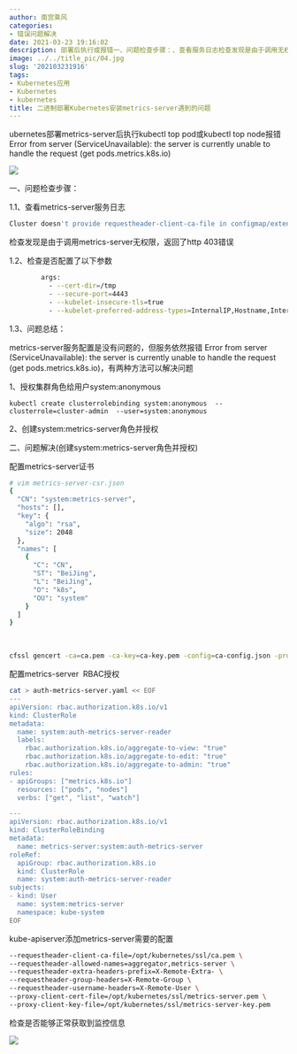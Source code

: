 ```yaml
---
author: 南宫乘风
categories:
- 错误问题解决
date: 2021-03-23 19:16:02
description: 部署后执行或报错一、问题检查步骤：、查看服务日志检查发现是由于调用无权限，返回了错误、检查是否配置了以下参数、问题总结：服务配置是没有问题的，但服务依然报错，有两种方法可以解决问题、授权集群角色给用户。。。。。。。
image: ../../title_pic/04.jpg
slug: '202103231916'
tags:
- Kubernetes应用
- Kubernetes
- kubernetes
title: 二进制部署Kubernetes安装metrics-server遇到的问题
---
```


<!--more-->

ubernetes部署metrics-server后执行kubectl top pod或kubectl top node报错  
Error from server \(ServiceUnavailable\): the server is currently unable to handle the request \(get pods.metrics.k8s.io\)

![](../../image/20200322214527823.png)

一、问题检查步骤：

1.1、查看metrics-server服务日志

```bash
Cluster doesn't provide requestheader-client-ca-file in configmap/extension-apiserver-authentication in kube-system, so request-header client certificate authentication won't work.
```

检查发现是由于调用metrics-server无权限，返回了http 403错误

1.2、检查是否配置了以下参数

```bash
        args:
          - --cert-dir=/tmp
          - --secure-port=4443
          - --kubelet-insecure-tls=true
          - --kubelet-preferred-address-types=InternalIP,Hostname,InternalDNS,externalDNS
```

1.3、问题总结：

metrics-server服务配置是没有问题的，但服务依然报错 Error from server \(ServiceUnavailable\): the server is currently unable to handle the request \(get pods.metrics.k8s.io\)，有两种方法可以解决问题

1、授权集群角色给用户system:anonymous

```
kubectl create clusterrolebinding system:anonymous  --clusterrole=cluster-admin  --user=system:anonymous
```

2、创建system:metrics-server角色并授权

二、问题解决\(创建system:metrics-server角色并授权\)

配置metrics-server证书

```bash
# vim metrics-server-csr.json
{
  "CN": "system:metrics-server",
  "hosts": [],
  "key": {
    "algo": "rsa",
    "size": 2048
  },
  "names": [
    {
      "C": "CN",
      "ST": "BeiJing",
      "L": "BeiJing",
      "O": "k8s",
      "OU": "system"
    }
  ]
}
```

 

```bash
cfssl gencert -ca=ca.pem -ca-key=ca-key.pem -config=ca-config.json -profile=kubernetes metrics-server-csr.json | cfssljson -bare metrics-server
```

配置metrics-server  RBAC授权

```bash
cat > auth-metrics-server.yaml << EOF
---
apiVersion: rbac.authorization.k8s.io/v1
kind: ClusterRole
metadata:
  name: system:auth-metrics-server-reader
  labels:
    rbac.authorization.k8s.io/aggregate-to-view: "true"
    rbac.authorization.k8s.io/aggregate-to-edit: "true"
    rbac.authorization.k8s.io/aggregate-to-admin: "true"
rules:
- apiGroups: ["metrics.k8s.io"]
  resources: ["pods", "nodes"]
  verbs: ["get", "list", "watch"]

---
apiVersion: rbac.authorization.k8s.io/v1
kind: ClusterRoleBinding
metadata:
  name: metrics-server:system:auth-metrics-server
roleRef:
  apiGroup: rbac.authorization.k8s.io
  kind: ClusterRole
  name: system:auth-metrics-server-reader
subjects:
- kind: User
  name: system:metrics-server
  namespace: kube-system
EOF
```

kube-apiserver添加metrics-server需要的配置

```bash
--requestheader-client-ca-file=/opt/kubernetes/ssl/ca.pem \
--requestheader-allowed-names=aggregator,metrics-server \
--requestheader-extra-headers-prefix=X-Remote-Extra- \
--requestheader-group-headers=X-Remote-Group \
--requestheader-username-headers=X-Remote-User \
--proxy-client-cert-file=/opt/kubernetes/ssl/metrics-server.pem \
--proxy-client-key-file=/opt/kubernetes/ssl/metrics-server-key.pem 
```

检查是否能够正常获取到监控信息

![](../../image/20210323191550516.png)